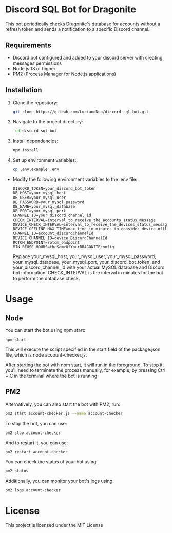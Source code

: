 # Discord SQL Bot for Dragonite

This bot periodically checks Dragonite's database for accounts without a refresh token and sends a notification to a specific Discord channel.

## Requirements
- Discord bot configured and added to your discord server with creating messages permissions
- Node.js 18 or higher
- PM2 (Process Manager for Node.js applications)

## Installation

1. Clone the repository:

   ```bash
   git clone https://github.com/LucianoNeo/discord-sql-bot.git

   ```

2. Navigate to the project directory:

   ```bash
    cd discord-sql-bot

   ```

3. Install dependencies:

   ```bash
   npm install

   ```

4. Set up environment variables:
   ```bash
   cp .env.example .env
   ```

- Modify the following environment variables to the .env file:
  ```
  DISCORD_TOKEN=your_discord_bot_token
  DB_HOST=your_mysql_host
  DB_USER=your_mysql_user
  DB_PASSWORD=your_mysql_password
  DB_NAME=your_mysql_database
  DB_PORT=your_mysql_port
  CHANNEL_ID=your_discord_channel_id
  CHECK_INTERVAL=interval_to_receive_the_accounts_status_message
  DEVICE_CHECK_INTERVAL=interval_to_receive_the_devices_status_message
  DEVICE_OFFLINE_MAX_TIME=max_time_in_minutes_to_consider_device_offline
  CHANNEL_ID=account_discordChannelId
  DEVICE_CHANNEL_ID=device_DiscordChannelId
  ROTOM_ENDPOINT=rotom_endpoint
  MIN_REUSE_HOURS=theSameOfYourDRAGONITEconfig
  ```
  Replace your_mysql_host, your_mysql_user, your_mysql_password, your_mysql_database, your_mysql_port, your_discord_bot_token, and your_discord_channel_id with your actual MySQL database and Discord bot information. CHECK_INTERVAL is the interval in minutes for the bot to perform the database check.

# Usage
## Node
You can start the bot using npm start:
```bash
npm start
```
This will execute the script specified in the start field of the package.json file, which is node account-checker.js.

After starting the bot with npm start, it will run in the foreground. To stop it, you'll need to terminate the process manually, for example, by pressing Ctrl + C in the terminal where the bot is running.

## PM2
Alternatively, you can also start the bot with PM2, run:

```bash
pm2 start account-checker.js --name account-checker
```

To stop the bot, you can use:
```bash
pm2 stop account-checker
```
And to restart it, you can use:
```bash
pm2 restart account-checker
```

You can check the status of your bot using:
```bash
pm2 status
```

Additionally, you can monitor your bot's logs using:
```bash
pm2 logs account-checker
```

# License 
This project is licensed under the MIT License